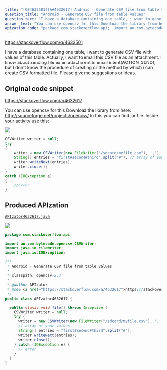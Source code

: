 ```yaml
---
title: "[Q#4632501][A#4632617] Android - Generate CSV file from table values"
question_title: "Android - Generate CSV file from table values"
question_text: "I have a database containing one table, i want to generate CSV file with values of this table. Actually, I want to email this CSV file as an attachment. I know about sending file as an attachment in email intent(ACTION_SEND), but I don't know the procedure of creating or the method by which i can create CSV formatted file. Please give me suggestions or ideas."
answer_text: "You can use opencsv for this Download the library from here: http://sourceforge.net/projects/opencsv/ In this you can find jar file. Inside your activity use this:"
apization_code: "package com.stackoverflow.api;  import au.com.bytecode.opencsv.CSVWriter; import java.io.FileWriter; import java.io.IOException;  /**  * Android - Generate CSV file from table values  *  * classpath: opencsv-2.3  *  * @author APIzator  * @see <a href=\"https://stackoverflow.com/a/4632617\">https://stackoverflow.com/a/4632617</a>  */ public class APIzator4632617 {    public static void file() throws Exception {     CSVWriter writer = null;     try {       writer = new CSVWriter(new FileWriter(\"/sdcard/myfile.csv\"), ',');       // array of your values       String[] entries = \"first#second#third\".split(\"#\");       writer.writeNext(entries);       writer.close();     } catch (IOException e) {       // error     }   } }"
---
```


https://stackoverflow.com/q/4632501

I have a database containing one table, i want to generate CSV file with values of this table.
Actually, I want to email this CSV file as an attachment. I know about sending file as an attachment in email intent(ACTION_SEND), but I don&#x27;t know the procedure of creating or the method by which i can create CSV formatted file.
Please give me suggestions or ideas.



## Original code snippet

https://stackoverflow.com/a/4632617

You can use opencsv for this
Download the library from here:
http://sourceforge.net/projects/opencsv/
In this you can find jar file.
Inside your activity use this:

<div class="code-logo"><img src="/stackoverflow.png" /></div>

```java
CSVWriter writer = null;
try 
{
    writer = new CSVWriter(new FileWriter("/sdcard/myfile.csv"), ',');
    String[] entries = "first#second#third".split("#"); // array of your values
    writer.writeNext(entries);  
    writer.close();
} 
catch (IOException e)
{
    //error
}
```

## Produced APIzation

[`APIzator4632617.java`](https://github.com/blind-papers/apization-temp-data/raw/main/search/APIzator4632617.java)

<div class="code-logo"><img src="/apizator.png" /></div>

```java
package com.stackoverflow.api;

import au.com.bytecode.opencsv.CSVWriter;
import java.io.FileWriter;
import java.io.IOException;

/**
 * Android - Generate CSV file from table values
 *
 * classpath: opencsv-2.3
 *
 * @author APIzator
 * @see <a href="https://stackoverflow.com/a/4632617">https://stackoverflow.com/a/4632617</a>
 */
public class APIzator4632617 {

  public static void file() throws Exception {
    CSVWriter writer = null;
    try {
      writer = new CSVWriter(new FileWriter("/sdcard/myfile.csv"), ',');
      // array of your values
      String[] entries = "first#second#third".split("#");
      writer.writeNext(entries);
      writer.close();
    } catch (IOException e) {
      // error
    }
  }
}

```